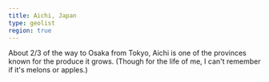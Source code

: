 ```yaml
---
title: Aichi, Japan
type: geolist
region: true
---
```

About 2/3 of the way to Osaka from Tokyo, Aichi is one of the provinces known for the produce it grows. (Though for the life of me, I can't remember if it's melons or apples.)